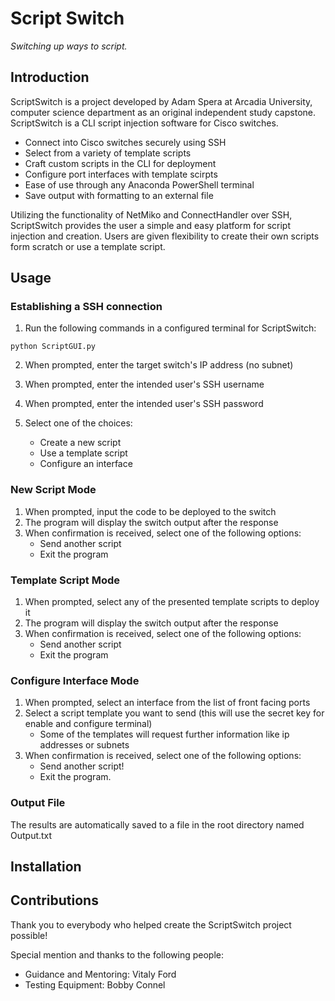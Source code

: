 # Script Switch

_Switching up ways to script._

## Introduction

ScriptSwitch is a project developed by Adam Spera at Arcadia University, computer science department as an original independent study capstone. ScriptSwitch is a CLI script injection software for Cisco switches. 

- Connect into Cisco switches securely using SSH
- Select from a variety of template scripts
- Craft custom scripts in the CLI for deployment
- Configure port interfaces with template scirpts
- Ease of use through any Anaconda PowerShell terminal
- Save output with formatting to an external file

Utilizing the functionality of NetMiko and ConnectHandler over SSH, ScriptSwitch provides the user a simple and easy platform for script injection and creation. Users are given flexibility to create their own scripts form scratch or use a template script.

## Usage

### Establishing a SSH connection

1. Run the following commands in a configured terminal for ScriptSwitch:
```
python ScriptGUI.py
```
2. When prompted, enter the target switch's IP address (no subnet)
3. When prompted, enter the intended user's SSH username
4. When prompted, enter the intended user's SSH password
 
5. Select one of the choices:
   - Create a new script
   - Use a template script
   - Configure an interface

### New Script Mode

1. When prompted, input the code to be deployed to the switch
2. The program will display the switch output after the response
3. When confirmation is received, select one of the following options:
   - Send another script
   - Exit the program 

### Template Script Mode

1. When prompted, select any of the presented template scripts to deploy it
2. The program will display the switch output after the response
3. When confirmation is received, select one of the following options:
   - Send another script
   - Exit the program
   
### Configure Interface Mode

1. When prompted, select an interface from the list of front facing ports
2. Select a script template you want to send (this will use the secret key for enable and configure terminal)
   - Some of the templates will request further information like ip addresses or subnets
3. When confirmation is received, select one of the following options:
   - Send another script!
   - Exit the program.

### Output File

The results are automatically saved to a file in the root directory named Output.txt

## Installation 

## Contributions

Thank you to everybody who helped create the ScriptSwitch project possible!

Special mention and thanks to the following people:

- Guidance and Mentoring: Vitaly Ford
- Testing Equipment: Bobby Connel
